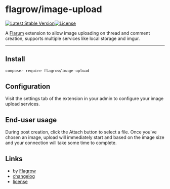 # flagrow/image-upload 
[![Latest Stable Version](https://poser.pugx.org/flagrow/image-upload/v/stable)][packagist-link][![License](https://poser.pugx.org/flagrow/image-upload/license)][packagist-link]

A [Flarum](http://flarum.org) extension to allow image uploading on thread and comment creation, supports multiple services like local storage and imgur.

---

## Install

```bash
composer require flagrow/image-upload
```

## Configuration

Visit the settings tab of the extension in your admin to configure your image upload services.

## End-user usage

During post creation, click the Attach button to select a file. Once
you've chosen an image, upload will immediately start and based on
the image size and your connection will take some time to complete.

## Links

- by [Flagrow](https://github.com/flagrow)
- [changelog](changelog.md)
- [license](license.md)

[packagist-link]: https://packagist.org/packages/flagrow/image-upload
